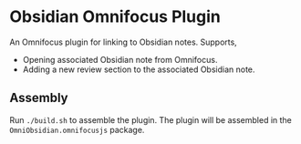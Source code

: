 # Obsidian Omnifocus Plugin

An Omnifocus plugin for linking to Obsidian notes. Supports,

- Opening associated Obsidian note from Omnifocus.
- Adding a new review section to the associated Obsidian note.

## Assembly

Run `./build.sh` to assemble the plugin. The plugin will be assembled in the `OmniObsidian.omnifocusjs` package.
